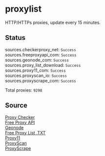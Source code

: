 # proxylist
HTTP/HTTPs proxies, update every 15 minutes.

## Status
sources.checkerproxy_net: `Success`  
sources.freeproxyapi_com: `Success`  
sources.geonode_com: `Success`  
sources.proxy_list_download: `Success`  
sources.proxy11_com: `Success`  
sources.proxyscan_io: `Success`  
sources.proxyscrape_com: `Success`  

Total proxies: `9298`

## Source
[Proxy Checker](https://checkerproxy.net)  
[Free Proxy API](https://freeproxyapi.com)  
[Geonode](https://geonode.com)  
[Free Proxy List .TXT](https://www.proxy-list.download)  
[Proxy11](https://proxy11.com/)  
[ProxyScan](https://www.proxyscan.io)  
[ProxyScrape](https://proxyscrape.com)

